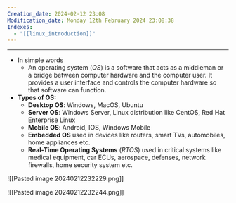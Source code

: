 ```yaml
---
Creation_date: 2024-02-12 23:08
Modification_date: Monday 12th February 2024 23:08:38
Indexes:
  - "[[linux_introduction]]"
---
```


----


- In simple words
	- An operating system (*OS*) is a software that acts as a middleman or a bridge between computer hardware and the computer user. It provides a user interface and controls the computer hardware so that software can function.
- **Types of OS:**
	- **Desktop OS**: Windows, MacOS, Ubuntu
	- **Server OS**: Windows Server, Linux distribution like CentOS, Red Hat Enterprise Linux
	- **Mobile OS**: Android, IOS, Windows Mobile
	- **Embedded OS** used in devices like routers, smart TVs, automobiles, home appliances etc.
	- **Real-Time Operating Systems** (*RTOS*) used in critical systems like medical equipment, car ECUs, aerospace, defenses, network firewalls, home security system etc.

![[Pasted image 20240212232229.png]]

![[Pasted image 20240212232244.png]]